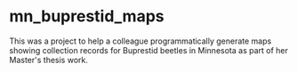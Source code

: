 # mn_buprestid_maps
This was a project to help a colleague programmatically generate maps showing collection records for Buprestid beetles in Minnesota as part of her Master's thesis work.
